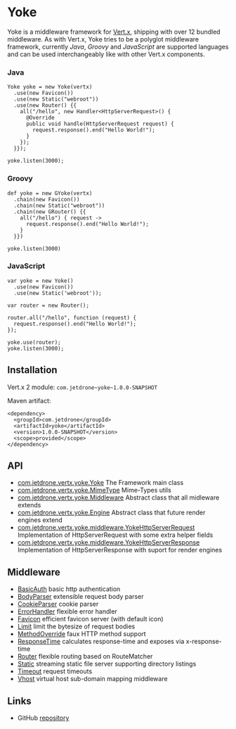 # Yoke

Yoke is a middleware framework for [Vert.x](http://www.vertx.io), shipping with over 12 bundled middleware. As with
Vert.x, Yoke tries to be a polyglot middleware framework, currently *Java*, *Groovy* and *JavaScript* are supported
languages and can be used interchangeably like with other Vert.x components.

### Java

~~~~~~~~~~~~~~~~~~~~~~~~~~~~~~~~~~~~~~~~~~ {.java}
Yoke yoke = new Yoke(vertx)
  .use(new Favicon())
  .use(new Static("webroot"))
  .use(new Router() {{
    all("/hello", new Handler<HttpServerRequest>() {
      @Override
      public void handle(HttpServerRequest request) {
        request.response().end("Hello World!");
      }
    });
  }});

yoke.listen(3000);
~~~~~~~~~~~~~~~~~~~~~~~~~~~~~~~~~~~~~~~~~~

### Groovy

~~~~~~~~~~~~~~~~~~~~~~~~~~~~~~~~~~~~~~~~~~ {.groovy}
def yoke = new GYoke(vertx)
  .chain(new Favicon())
  .chain(new Static("webroot"))
  .chain(new GRouter() {{
    all("/hello") { request ->
      request.response().end("Hello World!");
    }
  }})

yoke.listen(3000)
~~~~~~~~~~~~~~~~~~~~~~~~~~~~~~~~~~~~~~~~~~

### JavaScript

~~~~~~~~~~~~~~~~~~~~~~~~~~~~~~~~~~~~~~~~~~ {.javascript}
var yoke = new Yoke()
  .use(new Favicon())
  .use(new Static('webroot'));

var router = new Router();

router.all("/hello", function (request) {
  request.response().end("Hello World!");
});

yoke.use(router);
yoke.listen(3000);
~~~~~~~~~~~~~~~~~~~~~~~~~~~~~~~~~~~~~~~~~~


## Installation

Vert.x 2 module: ```com.jetdrone~yoke~1.0.0-SNAPSHOT```

Maven artifact:

~~~~~~~~~~~~~~~~~~~~~~~~~~~~~~~~~~~~~~~~~~ {.xml}
<dependency>
  <groupId>com.jetdrone</groupId>
  <artifactId>yoke</artifactId>
  <version>1.0.0-SNAPSHOT</version>
  <scope>provided</scope>
</dependency>
~~~~~~~~~~~~~~~~~~~~~~~~~~~~~~~~~~~~~~~~~~


## API

* [com.jetdrone.vertx.yoke.Yoke](com.jetdrone.vertx.yoke.Yoke.html) The Framework main class
* [com.jetdrone.vertx.yoke.MimeType](com.jetdrone.vertx.yoke.MimeType.html) Mime-Types utils
* [com.jetdrone.vertx.yoke.Middleware](com.jetdrone.vertx.yoke.Middleware.html) Abstract class that all midleware extends
* [com.jetdrone.vertx.yoke.Engine](com.jetdrone.vertx.yoke.Engine.html) Abstract class that future render engines extend
* [com.jetdrone.vertx.yoke.middleware.YokeHttpServerRequest](com.jetdrone.vertx.yoke.middleware.YokeHttpServerRequest.html) Implementation of HttpServerRequest with some extra helper fields
* [com.jetdrone.vertx.yoke.middleware.YokeHttpServerResponse](com.jetdrone.vertx.yoke.middleware.YokeHttpServerResponse.html) Implementation of HttpServerResponse with suport for render engines


## Middleware

* [BasicAuth](BasicAuth.html) basic http authentication
* [BodyParser](BodyParser.html) extensible request body parser
* [CookieParser](CookieParser.html) cookie parser
* [ErrorHandler](ErrorHandler.html) flexible error handler
* [Favicon](Favicon.html) efficient favicon server (with default icon)
* [Limit](Limit.html) limit the bytesize of request bodies
* [MethodOverride](MethodOverride.html) faux HTTP method support
* [ResponseTime](ResponseTime.html) calculates response-time and exposes via x-response-time
* [Router](Router.html) flexible routing based on RouteMatcher
* [Static](Static.html) streaming static file server supporting directory listings
* [Timeout](Timeout.html) request timeouts
* [Vhost](Vhost.html) virtual host sub-domain mapping middleware


## Links

* GitHub [repository](https://github.com/pmlopes/yoke)